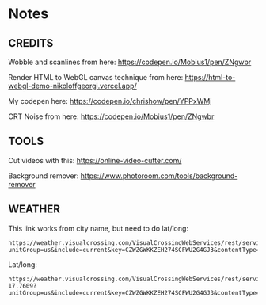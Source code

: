 # Notes


## CREDITS 

Wobble and scanlines from here:
https://codepen.io/Mobius1/pen/ZNgwbr

Render HTML to WebGL canvas technique from here:
https://html-to-webgl-demo-nikoloffgeorgi.vercel.app/

My codepen here:
https://codepen.io/chrishow/pen/YPPxWMj

CRT Noise from here:
https://codepen.io/Mobius1/pen/ZNgwbr



## TOOLS

Cut videos with this:
https://online-video-cutter.com/

Background remover:
https://www.photoroom.com/tools/background-remover



## WEATHER

This link works from city name, but need to do lat/long:
```
https://weather.visualcrossing.com/VisualCrossingWebServices/rest/services/timeline/santa%20cruz%20de%20la%20palma?unitGroup=us&include=current&key=CZWZGWKKZEH274SCFWU2G4GJ3&contentType=json
```

Lat/long: 
```
https://weather.visualcrossing.com/VisualCrossingWebServices/rest/services/timeline/28.6812%2C-17.7609?unitGroup=us&include=current&key=CZWZGWKKZEH274SCFWU2G4GJ3&contentType=json
```